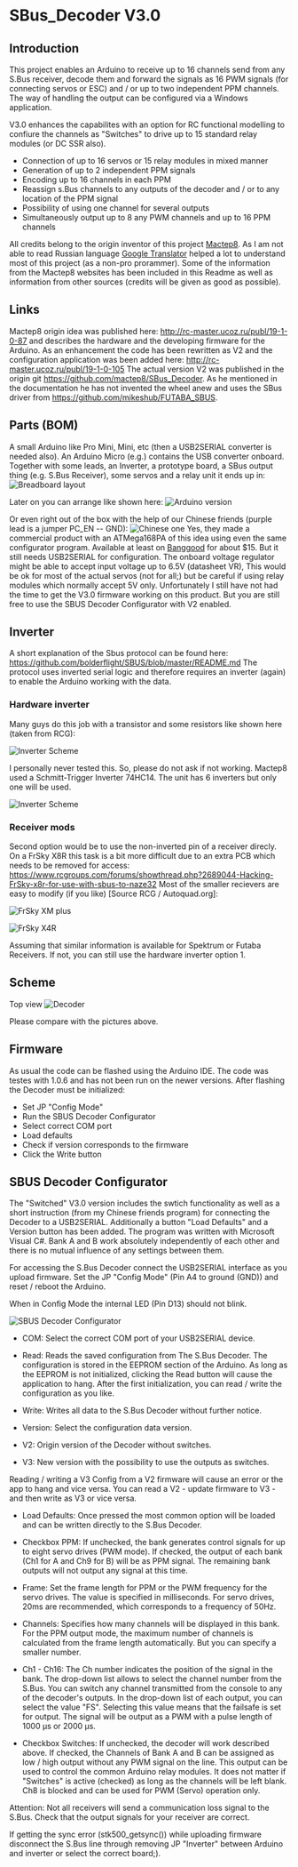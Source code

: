 # SBus_Decoder V3.0

## Introduction
This project enables an Arduino to receive up to 16 channels send from any S.Bus receiver, decode them and forward the signals as 16 PWM signals (for connecting servos or ESC) and / or up to two independent PPM channels.
The way of handling the output can be configured via a Windows application.

V3.0 enhances the capabilites with an option for RC functional modelling to confiure the channels as "Switches" to drive up to 15 standard relay modules (or DC SSR also).

* Connection of up to 16 servos or 15 relay modules in mixed manner
* Generation of up to 2 independent PPM signals
* Encoding up to 16 channels in each PPM
* Reassign s.Bus channels to any outputs of the decoder and / or to any location of the PPM signal
* Possibility of using one channel for several outputs
* Simultaneously output up to 8 any PWM channels and up to 16 PPM channels


All credits belong to the origin inventor of this project [Mactep8](https://github.com/mactep8).
As I am not able to read Russian language [Google Translator](https://translate.google.com/) helped a lot to understand most of this project (as a non-pro prorammer). Some of the information from the Mactep8 websites has been included in this Readme as well as information from other sources (credits will be given as good as possible).

## Links
Mactep8 origin idea was published here: http://rc-master.ucoz.ru/publ/19-1-0-87 and describes the hardware and the developing firmware for the Arduino. As an enhancement the code has been rewritten as V2 and the configuration application was been added here: http://rc-master.ucoz.ru/publ/19-1-0-105
The actual version V2 was published in the origin git https://github.com/mactep8/SBus_Decoder.
As he mentioned in the documentation he has not invented the wheel anew and uses the SBus driver from https://github.com/mikeshub/FUTABA_SBUS.

## Parts (BOM)
A small Arduino like Pro Mini, Mini, etc (then a USB2SERIAL converter is needed also). An Arduino Micro (e.g.) contains the USB converter onboard.
Together with some leads, an Inverter, a prototype board, a SBus output thing (e.g. S.Bus Receiver), some servos and a relay unit it ends up in:
![Breadboard layout](docs/prototype_board.jpg "Jumper and run")

Later on you can arrange like shown here:
![Arduino version](docs/SBus_Decoder_V3.jpg "Arduino version")

Or even right out of the box with the help of our Chinese friends (purple lead is a jumper PC_EN -- GND):
![Chinese one](docs/SBus_China.jpg "no comment")
Yes, they made a commercial product with an ATMega168PA of this idea using even the same configurator program. Available at least on [Banggood](https://www.banggood.com/DIY-SBUS-To-PWMPPM-Decoder-16CH-For-Futaba-Orange-Frsky-p-987248.html) for about $15. But it still needs USB2SERIAL for configuration. The onboard voltage regulator might be able to accept input voltage up to 6.5V (datasheet VR), This would be ok for most of the actual servos (not for all;) but be careful if using relay modules which normally accept 5V only. Unfortunately I still have not had the time to get the V3.0 firmware working on this product. But you are still free to use the SBUS Decoder Configurator with V2 enabled.

## Inverter
A short explanation of the Sbus protocol can be found here: https://github.com/bolderflight/SBUS/blob/master/README.md
The protocol uses inverted serial logic and therefore requires an inverter (again) to enable the Arduino working with the data.

### Hardware inverter
Many guys do this job with a transistor and some resistors like shown here (taken from RCG):

![Inverter Scheme](docs/SBUS_Inverter.png "Inverter")

I personally never tested this. So, please do not ask if not working. Mactep8 used a Schmitt-Trigger Inverter 74HC14. The unit has 6 inverters but only one will be used.

![Inverter Scheme](docs/74HC14.jpg "Inverter")

### Receiver mods
Second option would be to use the non-inverted pin of a receiver direcly. On a FrSky X8R this task is a bit more difficult due to an extra PCB which needs to be removed for access: https://www.rcgroups.com/forums/showthread.php?2689044-Hacking-FrSky-x8r-for-use-with-sbus-to-naze32
Most of the smaller recievers are easy to modify (if you like) [Source RCG / Autoquad.org]:

![FrSky XM plus](docs/xm-inverter-pin.jpg "FrSky XM plus")

![FrSky X4R](docs/x4r-inverter-pin.jpg "FrSky X4R")

Assuming that similar information is available for Spektrum or Futaba Receivers. If not, you can still use the hardware inverter option 1.

## Scheme

Top view
![Decoder](docs/SBUS_Decoder_scheme.jpg "Decoder")

Please compare with the pictures above.

## Firmware
As usual the code can be flashed using the Arduino IDE. The code was testes with 1.0.6 and has not been run on the newer versions. After flashing the Decoder must be initialized:

  * Set JP "Config Mode"
  * Run the SBUS Decoder Configurator
  * Select correct COM port
  * Load defaults
  * Check if version corresponds to the firmware
  * Click the Write button

## SBUS Decoder Configurator
The "Switched" V3.0 version includes the swtich functionality as well as a short instruction (from my Chinese friends program) for connecting the Decoder to a USB2SERIAL. Additionally a button "Load Defaults" and a Version button has been added. The program was written with Microsoft Visual C#. Bank A and B work absolutely independently of each other and there is no mutual influence of any settings between them.

For accessing the S.Bus Decoder connect the USB2SERIAL interface as you upload firmware. Set the JP "Config Mode" (Pin A4 to ground (GND)) and reset / reboot the Arduino.

When in Config Mode the internal LED (Pin D13) should not blink.

![SBUS Decoder Configurator](docs/configurator_default.JPG "SBUS Decoder Configurator Defaults")

* COM: Select the correct COM port of your USB2SERIAL device.

* Read: Reads the saved configuration from The S.Bus Decoder. The configuration is stored in the EEPROM section of the Arduino. As long as the EEPROM is not initialized, clicking the Read button will cause the application to hang. After the first initialization, you can read / write the configuration as you like.

* Write: Writes all data to the S.Bus Decoder without further notice.

* Version: Select the configuration data version.
 * V2: Origin version of the Decoder without switches.
 * V3: New version with the possibility to use the outputs as switches.

 Reading / writing a V3 Config from a V2 firmware will cause an error or the app to hang and vice versa. You can read a V2 - update firmware to V3 - and then write as V3 or vice versa.

* Load Defaults: Once pressed the most common option will be loaded and can be written directly to the S.Bus Decoder.

* Checkbox PPM: If unchecked, the bank generates control signals for up to eight servo drives (PWM mode). If checked, the output of each bank (Ch1 for A and Ch9 for B) will be as PPM signal. The remaining bank outputs will not output any signal at this time.

* Frame: Set the frame length for PPM or the PWM frequency for the servo drives. The value is specified in milliseconds. For servo drives, 20ms are recommended, which corresponds to a frequency of 50Hz.

* Channels: Specifies how many channels will be displayed in this bank. For the PPM output mode, the maximum number of channels is calculated from the frame length automatically. But you can specify a smaller number.

* Ch1 - Ch16: The Ch number indicates the position of the signal in the bank. The drop-down list allows to select the channel number from the S.Bus. You can switch any channel transmitted from the console to any of the decoder's outputs. In the drop-down list of each output, you can select the value "FS". Selecting this value means that the failsafe is set for output. The signal will be output as a PWM with a pulse length of 1000 μs or 2000 μs.

* Checkbox Switches: If unchecked, the decoder will work described above. If checked, the Channels of Bank A and B can be assigned as low / high output without any PWM signal on the line. This output can be used to control the common Arduino relay modules. It does not matter if "Switches" is active (checked) as long as the channels will be left blank. Ch8 is blocked and can be used for PWM (Servo) operation only.

Attention: Not all receivers will send a communication loss signal to the S.Bus. Check that the output signals for your receiver are correct.

If getting the sync error (stk500_getsync()) while uploading firmware disconnect the S.Bus line through removing JP "Inverter" between Arduino and inverter or select the correct board;).
